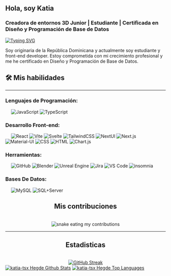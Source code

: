 ## Hola, soy Katia

### Creadora de entornos 3D Junior | Estudiante | Certificada en Diseño y Programación de Base de Datos
[![Typing SVG](https://readme-typing-svg.herokuapp.com?font=Architects+Daughter&color=7AF79A&size=30&lines=Hola!+Soy+Katia-tsx!;Soy+estudiante+de+programación...;Certificada+en+Diseño+y+Programación+de+base+de+datos;Creadora+de+entornos+3d+Junior)](https://git.io/typing-svg)

Soy originaria de la República Dominicana y actualmente soy estudiante y front-end developer. Estoy comprometida con mi crecimiento profesional y me he certificado en Diseño y Programación de Base de Datos.

## 🛠️ Mis habilidades
-------------------
###   Lenguajes de Programación:
&emsp;
![JavaScript](https://img.shields.io/badge/-JavaScript-000?&logo=JavaScript)
![TypeScript](https://img.shields.io/badge/-TypeScript-000?&logo=TypeScript&logoColor=007ACC)

### Desarrollo Front-end:
&emsp;
![React](https://img.shields.io/badge/-React-000?&logo=React)
![Vite](https://img.shields.io/badge/-vite-000?&logo=Vite)
![Svelte](https://img.shields.io/badge/-Svelte-000?&logo=Svelte)
![TailwindCSS](https://img.shields.io/badge/-TailwindCSS-000?&logo=TailwindCSS)
![NextUI](https://img.shields.io/badge/-NextUI-000?&logo=NextUI)
![Next.js](https://img.shields.io/badge/-Next.js-000?&logo=Next.js)
![Material-UI](https://img.shields.io/badge/-Material--UI-000?&logo=Material-UI)
![CSS](https://img.shields.io/badge/-CSS-000?&logo=CSS3)
![HTML](https://img.shields.io/badge/-HTML-000?&logo=HTML5)
![Chart.js](https://img.shields.io/badge/-Chart.js-000?&logo=Chart.js)

### Herramientas:
&emsp;
![GitHub](https://img.shields.io/badge/-GitHub-000?&logo=GitHub)
![Blender](https://img.shields.io/badge/-Blender-000?&logo=Blender)
![Unreal Engine](https://img.shields.io/badge/-Unreal%20Engine-000?&logo=Unreal-Engine)
![Jira](https://img.shields.io/badge/-Jira-000?&logo=Jira)
![VS Code](https://img.shields.io/badge/-VS%20Code-000?&logo=Visual-Studio-Code)
![insomnia](https://img.shields.io/badge/-insomnia-000?&logo=insomnia)

### Bases De Datos:
&emsp;
![MySQL](https://img.shields.io/badge/-MySQL-000?&logo=MySQL)
![SQL+Server](https://img.shields.io/badge/-SQLServer-000?&logo=SQLServer)

<div align="center">
  <h2>Mis contribuciones</h2>
  <br>
  <img alt="snake eating my contributions" src="https://raw.githubusercontent.com/katia-tsx/katia-tsx/output/github-contribution-grid-snake.svg" />
  
</div>

<hr/>

<h2 align="center">Estadisticas</h2>
<br>
<div align=center>
<a href="https://git.io/streak-stats"><img src="https://streak-stats.demolab.com?user=katia-tsx&theme=jolly&locale=es&card_width=496" alt="GitHub Streak" /></a>
  </div>
<a href="https://github.com/katia-tsx/github-readme-stats"><img alt="katia-tsx Hegde Github Stats" src="https://github-readme-stats.vercel.app/api?username=katia-tsx&show_icons=true&count_private=true&theme=react&hide_border=true&bg_color=0D1117" /></a>
<a href="https://github.com/katia-tsx/github-readme-stats"><img alt="katia-tsx Hegde Top Languages" src="https://github-readme-stats.vercel.app/api/top-langs/?username=katia-tsx&langs_count=8&count_private=true&layout=compact&theme=react&hide_border=true&bg_color=0D1117" /></a>
  



